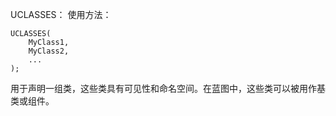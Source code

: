 UCLASSES： 使用方法：
```
UCLASSES(
    MyClass1,
    MyClass2,
    ...
);
```
用于声明一组类，这些类具有可见性和命名空间。在蓝图中，这些类可以被用作基类或组件。